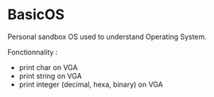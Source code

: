 # BasicOS

Personal sandbox OS used to understand Operating System.

Fonctionnality :
* print char on VGA
* print string on VGA
* print integer (decimal, hexa, binary) on VGA